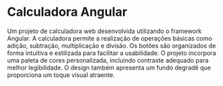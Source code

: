 # Calculadora Angular

Um projeto de calculadora web desenvolvida utilizando o framework Angular. A calculadora permite a realização de operações básicas como adição, subtração, multiplicação e divisão. Os botões são organizados de forma intuitiva e estilizada para facilitar a usabilidade. O projeto incorpora uma paleta de cores personalizada, incluindo contraste adequado para melhor legibilidade. O design também apresenta um fundo degradê que proporciona um toque visual atraente.
